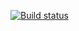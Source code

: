 [![Build status](https://ci.appveyor.com/api/projects/status/fvp3y14thmwsu70s?svg=true)](https://ci.appveyor.com/project/TanyaKomyakova/testmode)